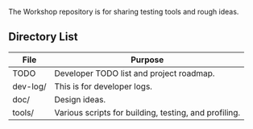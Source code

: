 The Workshop repository is for sharing testing tools and rough ideas.


Directory List
--------------

| File     | Purpose |
|----------|---------|
| TODO     | Developer TODO list and project roadmap. |
| dev-log/ | This is for developer logs. |
| doc/     | Design ideas. |
| tools/   | Various scripts for building, testing, and profiling. |
